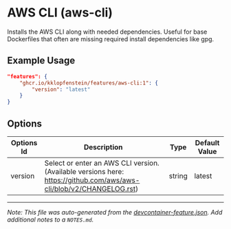 
# AWS CLI (aws-cli)

Installs the AWS CLI along with needed dependencies. Useful for base Dockerfiles that often are missing required install dependencies like gpg.

## Example Usage

```json
"features": {
    "ghcr.io/kklopfenstein/features/aws-cli:1": {
        "version": "latest"
    }
}
```

## Options

| Options Id | Description | Type | Default Value |
|-----|-----|-----|-----|
| version | Select or enter an AWS CLI version. (Available versions here: https://github.com/aws/aws-cli/blob/v2/CHANGELOG.rst) | string | latest |



---

_Note: This file was auto-generated from the [devcontainer-feature.json](https://github.com/kklopfenstein/features/blob/main/src/aws-cli/devcontainer-feature.json).  Add additional notes to a `NOTES.md`._
